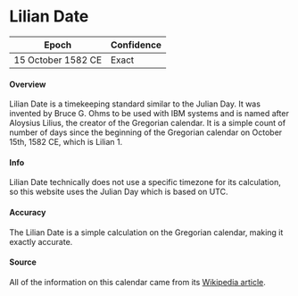 # Lilian Date

| Epoch             | Confidence |
| ----------------- | ---------- |
| 15 October 1582 CE | Exact      |

#### Overview

Lilian Date is a timekeeping standard similar to the Julian Day. It was invented by Bruce G. Ohms to be used with IBM systems and is named after Aloysius Lilius, the creator of the Gregorian calendar. It is a simple count of number of days since the beginning of the Gregorian calendar on October 15th, 1582 CE, which is Lilian 1.

#### Info

Lilian Date technically does not use a specific timezone for its calculation, so this website uses the Julian Day which is based on UTC.

#### Accuracy

The Lilian Date is a simple calculation on the Gregorian calendar, making it exactly accurate.

#### Source

All of the information on this calendar came from its [Wikipedia article](https://en.wikipedia.org/wiki/Lilian_date).
